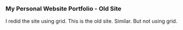 ### My Personal Website Portfolio - Old Site

I redid the site using grid. This is the old site. Similar. But not using grid.